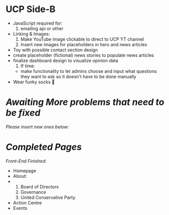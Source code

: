 # UCP Side-B

- JavaScript required for:
  1. emailing api or other
- Linking & Images:
  1. Make YouTube image clickable to direct to UCP YT channel
  2. Insert new images for placeholders in hero and news articles
- Toy with possible contact section design
- create placeholder (fictional) news stories to populate news articles
- finalize dashboard design to visualize opinion data
  1. If time:
    - make functionality to let admins choose and input what questions they want to ask so it doesn't have to be done manually
- Wear funky socks 🧦
# _Awaiting More problems that need to be fixed_
_Please insert new ones below:_

# _Completed Pages_
_Front-End Finished:_
- Homepage
- About:
- 1. Board of Directors
  2. Governance
  3. United Conservative Party
- Action Centre
- Events
